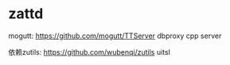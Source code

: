 zattd
=====
mogutt: https://github.com/mogutt/TTServer
dbproxy cpp server

依赖zutils: https://github.com/wubenqi/zutils
uitsl
